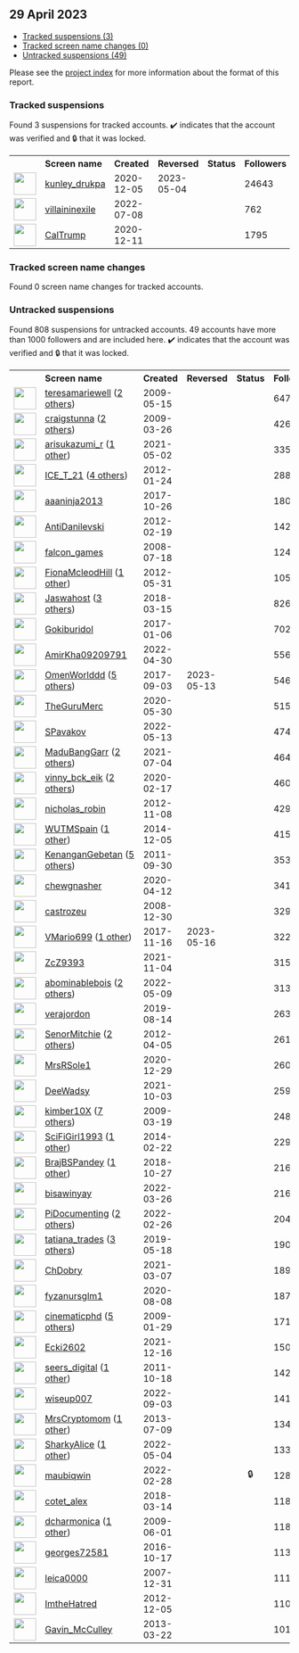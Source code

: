 ## 29 April 2023

* [Tracked suspensions (3)](#tracked-suspensions)
* [Tracked screen name changes (0)](#tracked-screen-name-changes)
* [Untracked suspensions (49)](#untracked-suspensions)

Please see the [project index](https://github.com/travisbrown/twitter-watch) for more information about the format of this report.

### Tracked suspensions

Found 3 suspensions for tracked accounts.
  ✔️ indicates that the account was verified and 🔒 that it was locked.

<table>
    <tr>
        <th></th>
        <th align="left">Screen name</th>
        <th align="left">Created</th>
        <th align="left">Reversed</th>
        <th align="left">Status</th>
        <th align="left">Followers</th>
        <th align="left">Ranking</th></tr>
    </tr>
        <tr>
            <td><a href="https://twitter.com/intent/user?user_id=1335237183234519040">
                <img src="https://pbs.twimg.com/profile_images/1387461171649863685/v-59XRGX_normal.jpg" width="40px" height="40px" align="center"/></a>
            </td>
            <td>
                <a href="https://twitter.com/kunley_drukpa">kunley_drukpa</a></td>
            <td>2020-12-05</td>
            <td>2023-05-04</td>
            <td align="center"></td>
            <td>24643</td>
            <td>559</td>
        </tr>
        <tr>
            <td><a href="https://twitter.com/intent/user?user_id=1545473047448150016">
                <img src="https://pbs.twimg.com/profile_images/1586045589430468609/qXRzQFlJ_normal.jpg" width="40px" height="40px" align="center"/></a>
            </td>
            <td>
                <a href="https://twitter.com/villaininexile">villaininexile</a></td>
            <td>2022-07-08</td>
            <td></td>
            <td align="center"></td>
            <td>762</td>
            <td>54529</td>
        </tr>
        <tr>
            <td><a href="https://twitter.com/intent/user?user_id=1337200729212129280">
                <img src="https://pbs.twimg.com/profile_images/1337201081097416704/FPF2l1A3_normal.jpg" width="40px" height="40px" align="center"/></a>
            </td>
            <td>
                <a href="https://twitter.com/CalTrump">CalTrump</a></td>
            <td>2020-12-11</td>
            <td></td>
            <td align="center"></td>
            <td>1795</td>
            <td>89978</td>
        </tr></table>

### Tracked screen name changes

Found 0 screen name changes for tracked accounts.

### Untracked suspensions

Found 808 suspensions for untracked accounts.
49 accounts have more than 1000 followers and are included here.
  ✔️ indicates that the account was verified and 🔒 that it was locked.

<table>
    <tr>
        <th></th>
        <th align="left">Screen name</th>
        <th align="left">Created</th>
        <th align="left">Reversed</th>
        <th align="left">Status</th>
        <th align="left">Followers</th>
    </tr>
        <tr>
            <td><a href="https://twitter.com/intent/user?user_id=40182400">
                <img src="https://pbs.twimg.com/profile_images/1140037903105478656/UsOK-EKZ_normal.png" width="40px" height="40px" align="center"/></a>
            </td>
            <td>
                <a href="https://twitter.com/teresamariewell">teresamariewell</a>&nbsp;(<a href="https://api.memory.lol/v1/tw/id/40182400">2 others</a>)&nbsp;</td>
            <td>2009-05-15</td>
            <td></td>
            <td align="center"></td>
            <td>64760</td>
        </tr>
        <tr>
            <td><a href="https://twitter.com/intent/user?user_id=26853224">
                <img src="https://pbs.twimg.com/profile_images/1562056757790343171/Fw4Lrn1a_normal.jpg" width="40px" height="40px" align="center"/></a>
            </td>
            <td>
                <a href="https://twitter.com/craigstunna">craigstunna</a>&nbsp;(<a href="https://api.memory.lol/v1/tw/id/26853224">2 others</a>)&nbsp;</td>
            <td>2009-03-26</td>
            <td></td>
            <td align="center"></td>
            <td>42664</td>
        </tr>
        <tr>
            <td><a href="https://twitter.com/intent/user?user_id=1388752031775485952">
                <img src="https://pbs.twimg.com/profile_images/1430886808234053645/1MvzDyb9_normal.jpg" width="40px" height="40px" align="center"/></a>
            </td>
            <td>
                <a href="https://twitter.com/arisukazumi_r">arisukazumi_r</a>&nbsp;(<a href="https://api.memory.lol/v1/tw/id/1388752031775485952">1 other</a>)&nbsp;</td>
            <td>2021-05-02</td>
            <td></td>
            <td align="center"></td>
            <td>33514</td>
        </tr>
        <tr>
            <td><a href="https://twitter.com/intent/user?user_id=473423287">
                <img src="https://pbs.twimg.com/profile_images/1562360926451408897/S6tALa6k_normal.jpg" width="40px" height="40px" align="center"/></a>
            </td>
            <td>
                <a href="https://twitter.com/ICE_T_21">ICE_T_21</a>&nbsp;(<a href="https://api.memory.lol/v1/tw/id/473423287">4 others</a>)&nbsp;</td>
            <td>2012-01-24</td>
            <td></td>
            <td align="center"></td>
            <td>28843</td>
        </tr>
        <tr>
            <td><a href="https://twitter.com/intent/user?user_id=923546621815635968">
                <img src="https://pbs.twimg.com/profile_images/1593109527624568832/ULvVvRWc_normal.jpg" width="40px" height="40px" align="center"/></a>
            </td>
            <td>
                <a href="https://twitter.com/aaaninja2013">aaaninja2013</a></td>
            <td>2017-10-26</td>
            <td></td>
            <td align="center"></td>
            <td>18020</td>
        </tr>
        <tr>
            <td><a href="https://twitter.com/intent/user?user_id=496835202">
                <img src="https://pbs.twimg.com/profile_images/1401844020830261250/fKQSUNy3_normal.jpg" width="40px" height="40px" align="center"/></a>
            </td>
            <td>
                <a href="https://twitter.com/AntiDanilevski">AntiDanilevski</a></td>
            <td>2012-02-19</td>
            <td></td>
            <td align="center"></td>
            <td>14296</td>
        </tr>
        <tr>
            <td><a href="https://twitter.com/intent/user?user_id=15478109">
                <img src="https://pbs.twimg.com/profile_images/1053394016790831107/PSECQFLP_normal.jpg" width="40px" height="40px" align="center"/></a>
            </td>
            <td>
                <a href="https://twitter.com/falcon_games">falcon_games</a></td>
            <td>2008-07-18</td>
            <td></td>
            <td align="center"></td>
            <td>12427</td>
        </tr>
        <tr>
            <td><a href="https://twitter.com/intent/user?user_id=595416920">
                <img src="https://pbs.twimg.com/profile_images/597155436823977984/oBAB7Tmz_normal.jpg" width="40px" height="40px" align="center"/></a>
            </td>
            <td>
                <a href="https://twitter.com/FionaMcleodHill">FionaMcleodHill</a>&nbsp;(<a href="https://api.memory.lol/v1/tw/id/595416920">1 other</a>)&nbsp;</td>
            <td>2012-05-31</td>
            <td></td>
            <td align="center"></td>
            <td>10581</td>
        </tr>
        <tr>
            <td><a href="https://twitter.com/intent/user?user_id=974162268169621504">
                <img src="https://pbs.twimg.com/profile_images/1571083063563788288/G8Ww9LWN_normal.jpg" width="40px" height="40px" align="center"/></a>
            </td>
            <td>
                <a href="https://twitter.com/Jaswahost">Jaswahost</a>&nbsp;(<a href="https://api.memory.lol/v1/tw/id/974162268169621504">3 others</a>)&nbsp;</td>
            <td>2018-03-15</td>
            <td></td>
            <td align="center"></td>
            <td>8269</td>
        </tr>
        <tr>
            <td><a href="https://twitter.com/intent/user?user_id=817443092449984512">
                <img src="https://pbs.twimg.com/profile_images/1581517322438656000/LhOSh2LT_normal.jpg" width="40px" height="40px" align="center"/></a>
            </td>
            <td>
                <a href="https://twitter.com/Gokiburidol">Gokiburidol</a></td>
            <td>2017-01-06</td>
            <td></td>
            <td align="center"></td>
            <td>7021</td>
        </tr>
        <tr>
            <td><a href="https://twitter.com/intent/user?user_id=1520332003475968001">
                <img src="https://pbs.twimg.com/profile_images/1547302175763750913/9O1SZi9f_normal.jpg" width="40px" height="40px" align="center"/></a>
            </td>
            <td>
                <a href="https://twitter.com/AmirKha09209791">AmirKha09209791</a></td>
            <td>2022-04-30</td>
            <td></td>
            <td align="center"></td>
            <td>5566</td>
        </tr>
        <tr>
            <td><a href="https://twitter.com/intent/user?user_id=904241975779569664">
                <img src="https://pbs.twimg.com/profile_images/1592276535448408066/ILZ1bKy9_normal.jpg" width="40px" height="40px" align="center"/></a>
            </td>
            <td>
                <a href="https://twitter.com/OmenWorlddd">OmenWorlddd</a>&nbsp;(<a href="https://api.memory.lol/v1/tw/id/904241975779569664">5 others</a>)&nbsp;</td>
            <td>2017-09-03</td>
            <td>2023-05-13</td>
            <td align="center"></td>
            <td>5461</td>
        </tr>
        <tr>
            <td><a href="https://twitter.com/intent/user?user_id=1266689965913767941">
                <img src="https://pbs.twimg.com/profile_images/1589669687612375040/J2IUEY3H_normal.jpg" width="40px" height="40px" align="center"/></a>
            </td>
            <td>
                <a href="https://twitter.com/TheGuruMerc">TheGuruMerc</a></td>
            <td>2020-05-30</td>
            <td></td>
            <td align="center"></td>
            <td>5153</td>
        </tr>
        <tr>
            <td><a href="https://twitter.com/intent/user?user_id=1524957608402108432">
                <img src="https://pbs.twimg.com/profile_images/1545088390688825344/fmByljVR_normal.jpg" width="40px" height="40px" align="center"/></a>
            </td>
            <td>
                <a href="https://twitter.com/SPavakov">SPavakov</a></td>
            <td>2022-05-13</td>
            <td></td>
            <td align="center"></td>
            <td>4742</td>
        </tr>
        <tr>
            <td><a href="https://twitter.com/intent/user?user_id=1411558650020196355">
                <img src="https://pbs.twimg.com/profile_images/1597057704723648512/3L0aNQts_normal.jpg" width="40px" height="40px" align="center"/></a>
            </td>
            <td>
                <a href="https://twitter.com/MaduBangGarr">MaduBangGarr</a>&nbsp;(<a href="https://api.memory.lol/v1/tw/id/1411558650020196355">2 others</a>)&nbsp;</td>
            <td>2021-07-04</td>
            <td></td>
            <td align="center"></td>
            <td>4643</td>
        </tr>
        <tr>
            <td><a href="https://twitter.com/intent/user?user_id=1229459366056808448">
                <img src="https://pbs.twimg.com/profile_images/1510875393296850948/1hJ10zGc_normal.jpg" width="40px" height="40px" align="center"/></a>
            </td>
            <td>
                <a href="https://twitter.com/vinny_bck_eik">vinny_bck_eik</a>&nbsp;(<a href="https://api.memory.lol/v1/tw/id/1229459366056808448">2 others</a>)&nbsp;</td>
            <td>2020-02-17</td>
            <td></td>
            <td align="center"></td>
            <td>4600</td>
        </tr>
        <tr>
            <td><a href="https://twitter.com/intent/user?user_id=933982488">
                <img src="https://pbs.twimg.com/profile_images/808650477533593600/5FP8oC3F_normal.jpg" width="40px" height="40px" align="center"/></a>
            </td>
            <td>
                <a href="https://twitter.com/nicholas_robin">nicholas_robin</a></td>
            <td>2012-11-08</td>
            <td></td>
            <td align="center"></td>
            <td>4299</td>
        </tr>
        <tr>
            <td><a href="https://twitter.com/intent/user?user_id=2906833726">
                <img src="https://pbs.twimg.com/profile_images/880143500301520896/Aq69rmTm_normal.jpg" width="40px" height="40px" align="center"/></a>
            </td>
            <td>
                <a href="https://twitter.com/WUTMSpain">WUTMSpain</a>&nbsp;(<a href="https://api.memory.lol/v1/tw/id/2906833726">1 other</a>)&nbsp;</td>
            <td>2014-12-05</td>
            <td></td>
            <td align="center"></td>
            <td>4159</td>
        </tr>
        <tr>
            <td><a href="https://twitter.com/intent/user?user_id=382813252">
                <img src="https://pbs.twimg.com/profile_images/1585655335624507393/nKoGbeKS_normal.jpg" width="40px" height="40px" align="center"/></a>
            </td>
            <td>
                <a href="https://twitter.com/KenanganGebetan">KenanganGebetan</a>&nbsp;(<a href="https://api.memory.lol/v1/tw/id/382813252">5 others</a>)&nbsp;</td>
            <td>2011-09-30</td>
            <td></td>
            <td align="center"></td>
            <td>3539</td>
        </tr>
        <tr>
            <td><a href="https://twitter.com/intent/user?user_id=1249330231648886784">
                <img src="https://pbs.twimg.com/profile_images/1564651024303923201/CoGVTU41_normal.jpg" width="40px" height="40px" align="center"/></a>
            </td>
            <td>
                <a href="https://twitter.com/chewgnasher">chewgnasher</a></td>
            <td>2020-04-12</td>
            <td></td>
            <td align="center"></td>
            <td>3412</td>
        </tr>
        <tr>
            <td><a href="https://twitter.com/intent/user?user_id=18478521">
                <img src="https://pbs.twimg.com/profile_images/1593607591225180162/Xb_PfN33_normal.jpg" width="40px" height="40px" align="center"/></a>
            </td>
            <td>
                <a href="https://twitter.com/castrozeu">castrozeu</a></td>
            <td>2008-12-30</td>
            <td></td>
            <td align="center"></td>
            <td>3292</td>
        </tr>
        <tr>
            <td><a href="https://twitter.com/intent/user?user_id=931070842892533760">
                <img src="https://pbs.twimg.com/profile_images/1598506922713522176/krNS2nfM_normal.jpg" width="40px" height="40px" align="center"/></a>
            </td>
            <td>
                <a href="https://twitter.com/VMario699">VMario699</a>&nbsp;(<a href="https://api.memory.lol/v1/tw/id/931070842892533760">1 other</a>)&nbsp;</td>
            <td>2017-11-16</td>
            <td>2023-05-16</td>
            <td align="center"></td>
            <td>3227</td>
        </tr>
        <tr>
            <td><a href="https://twitter.com/intent/user?user_id=1456340415045591043">
                <img src="https://pbs.twimg.com/profile_images/1485655735346343936/WmGz3k4H_normal.jpg" width="40px" height="40px" align="center"/></a>
            </td>
            <td>
                <a href="https://twitter.com/ZcZ9393">ZcZ9393</a></td>
            <td>2021-11-04</td>
            <td></td>
            <td align="center"></td>
            <td>3156</td>
        </tr>
        <tr>
            <td><a href="https://twitter.com/intent/user?user_id=1523611219529465857">
                <img src="https://pbs.twimg.com/profile_images/1596240166934532096/dqhUU_Ch_normal.jpg" width="40px" height="40px" align="center"/></a>
            </td>
            <td>
                <a href="https://twitter.com/abominablebois">abominablebois</a>&nbsp;(<a href="https://api.memory.lol/v1/tw/id/1523611219529465857">2 others</a>)&nbsp;</td>
            <td>2022-05-09</td>
            <td></td>
            <td align="center"></td>
            <td>3134</td>
        </tr>
        <tr>
            <td><a href="https://twitter.com/intent/user?user_id=1161590218794983426">
                <img src="https://pbs.twimg.com/profile_images/1161590604813524992/kshfDfeS_normal.jpg" width="40px" height="40px" align="center"/></a>
            </td>
            <td>
                <a href="https://twitter.com/verajordon">verajordon</a></td>
            <td>2019-08-14</td>
            <td></td>
            <td align="center"></td>
            <td>2633</td>
        </tr>
        <tr>
            <td><a href="https://twitter.com/intent/user?user_id=546291508">
                <img src="https://pbs.twimg.com/profile_images/1531492153897123840/ZZGL2VKN_normal.jpg" width="40px" height="40px" align="center"/></a>
            </td>
            <td>
                <a href="https://twitter.com/SenorMitchie">SenorMitchie</a>&nbsp;(<a href="https://api.memory.lol/v1/tw/id/546291508">2 others</a>)&nbsp;</td>
            <td>2012-04-05</td>
            <td></td>
            <td align="center"></td>
            <td>2619</td>
        </tr>
        <tr>
            <td><a href="https://twitter.com/intent/user?user_id=1343840790230003713">
                <img src="https://pbs.twimg.com/profile_images/1587778324302110724/Wcz-5MMj_normal.jpg" width="40px" height="40px" align="center"/></a>
            </td>
            <td>
                <a href="https://twitter.com/MrsRSole1">MrsRSole1</a></td>
            <td>2020-12-29</td>
            <td></td>
            <td align="center"></td>
            <td>2609</td>
        </tr>
        <tr>
            <td><a href="https://twitter.com/intent/user?user_id=1444661892148957184">
                <img src="https://pbs.twimg.com/profile_images/1595003219205189632/24uTmCal_normal.jpg" width="40px" height="40px" align="center"/></a>
            </td>
            <td>
                <a href="https://twitter.com/DeeWadsy">DeeWadsy</a></td>
            <td>2021-10-03</td>
            <td></td>
            <td align="center"></td>
            <td>2598</td>
        </tr>
        <tr>
            <td><a href="https://twitter.com/intent/user?user_id=25349867">
                <img src="https://pbs.twimg.com/profile_images/1274311066957291520/XJ03Xl3P_normal.jpg" width="40px" height="40px" align="center"/></a>
            </td>
            <td>
                <a href="https://twitter.com/kimber10X">kimber10X</a>&nbsp;(<a href="https://api.memory.lol/v1/tw/id/25349867">7 others</a>)&nbsp;</td>
            <td>2009-03-19</td>
            <td></td>
            <td align="center"></td>
            <td>2487</td>
        </tr>
        <tr>
            <td><a href="https://twitter.com/intent/user?user_id=2355729566">
                <img src="https://pbs.twimg.com/profile_images/634091198555291648/U08MUfTX_normal.jpg" width="40px" height="40px" align="center"/></a>
            </td>
            <td>
                <a href="https://twitter.com/SciFiGirl1993">SciFiGirl1993</a>&nbsp;(<a href="https://api.memory.lol/v1/tw/id/2355729566">1 other</a>)&nbsp;</td>
            <td>2014-02-22</td>
            <td></td>
            <td align="center"></td>
            <td>2292</td>
        </tr>
        <tr>
            <td><a href="https://twitter.com/intent/user?user_id=1056185005326528512">
                <img src="https://pbs.twimg.com/profile_images/1573386576750444548/9zrRs-us_normal.jpg" width="40px" height="40px" align="center"/></a>
            </td>
            <td>
                <a href="https://twitter.com/BrajBSPandey">BrajBSPandey</a>&nbsp;(<a href="https://api.memory.lol/v1/tw/id/1056185005326528512">1 other</a>)&nbsp;</td>
            <td>2018-10-27</td>
            <td></td>
            <td align="center"></td>
            <td>2166</td>
        </tr>
        <tr>
            <td><a href="https://twitter.com/intent/user?user_id=1507836025942720512">
                <img src="https://pbs.twimg.com/profile_images/1585105725713678336/qc23OeTZ_normal.jpg" width="40px" height="40px" align="center"/></a>
            </td>
            <td>
                <a href="https://twitter.com/bisawinyay">bisawinyay</a></td>
            <td>2022-03-26</td>
            <td></td>
            <td align="center"></td>
            <td>2165</td>
        </tr>
        <tr>
            <td><a href="https://twitter.com/intent/user?user_id=1497568386490204160">
                <img src="https://pbs.twimg.com/profile_images/1585262527058874369/6VALlbgc_normal.jpg" width="40px" height="40px" align="center"/></a>
            </td>
            <td>
                <a href="https://twitter.com/PiDocumenting">PiDocumenting</a>&nbsp;(<a href="https://api.memory.lol/v1/tw/id/1497568386490204160">2 others</a>)&nbsp;</td>
            <td>2022-02-26</td>
            <td></td>
            <td align="center"></td>
            <td>2041</td>
        </tr>
        <tr>
            <td><a href="https://twitter.com/intent/user?user_id=1129829874342989824">
                <img src="https://pbs.twimg.com/profile_images/1493367974832582659/yraP9K0C_normal.jpg" width="40px" height="40px" align="center"/></a>
            </td>
            <td>
                <a href="https://twitter.com/tatiana_trades">tatiana_trades</a>&nbsp;(<a href="https://api.memory.lol/v1/tw/id/1129829874342989824">3 others</a>)&nbsp;</td>
            <td>2019-05-18</td>
            <td></td>
            <td align="center"></td>
            <td>1903</td>
        </tr>
        <tr>
            <td><a href="https://twitter.com/intent/user?user_id=1368703502764085257">
                <img src="https://pbs.twimg.com/profile_images/1466877404450852870/08dpaTmd_normal.jpg" width="40px" height="40px" align="center"/></a>
            </td>
            <td>
                <a href="https://twitter.com/ChDobry">ChDobry</a></td>
            <td>2021-03-07</td>
            <td></td>
            <td align="center"></td>
            <td>1898</td>
        </tr>
        <tr>
            <td><a href="https://twitter.com/intent/user?user_id=1292168525864370177">
                <img src="https://pbs.twimg.com/profile_images/1582813450761342977/n8mBf-gb_normal.jpg" width="40px" height="40px" align="center"/></a>
            </td>
            <td>
                <a href="https://twitter.com/fyzanursglm1">fyzanursglm1</a></td>
            <td>2020-08-08</td>
            <td></td>
            <td align="center"></td>
            <td>1876</td>
        </tr>
        <tr>
            <td><a href="https://twitter.com/intent/user?user_id=19721780">
                <img src="https://pbs.twimg.com/profile_images/1573411617991278592/2U19CJDQ_normal.jpg" width="40px" height="40px" align="center"/></a>
            </td>
            <td>
                <a href="https://twitter.com/cinematicphd">cinematicphd</a>&nbsp;(<a href="https://api.memory.lol/v1/tw/id/19721780">5 others</a>)&nbsp;</td>
            <td>2009-01-29</td>
            <td></td>
            <td align="center"></td>
            <td>1719</td>
        </tr>
        <tr>
            <td><a href="https://twitter.com/intent/user?user_id=1471514179945205767">
                <img src="https://pbs.twimg.com/profile_images/1508114370005553154/1b4eytHS_normal.jpg" width="40px" height="40px" align="center"/></a>
            </td>
            <td>
                <a href="https://twitter.com/Ecki2602">Ecki2602</a></td>
            <td>2021-12-16</td>
            <td></td>
            <td align="center"></td>
            <td>1508</td>
        </tr>
        <tr>
            <td><a href="https://twitter.com/intent/user?user_id=393367359">
                <img src="https://pbs.twimg.com/profile_images/1531505026166059010/r3jhYUTd_normal.jpg" width="40px" height="40px" align="center"/></a>
            </td>
            <td>
                <a href="https://twitter.com/seers_digital">seers_digital</a>&nbsp;(<a href="https://api.memory.lol/v1/tw/id/393367359">1 other</a>)&nbsp;</td>
            <td>2011-10-18</td>
            <td></td>
            <td align="center"></td>
            <td>1424</td>
        </tr>
        <tr>
            <td><a href="https://twitter.com/intent/user?user_id=1565991010995474434">
                <img src="https://pbs.twimg.com/profile_images/1596438116277043200/_sdYoUX1_normal.jpg" width="40px" height="40px" align="center"/></a>
            </td>
            <td>
                <a href="https://twitter.com/wiseup007">wiseup007</a></td>
            <td>2022-09-03</td>
            <td></td>
            <td align="center"></td>
            <td>1418</td>
        </tr>
        <tr>
            <td><a href="https://twitter.com/intent/user?user_id=1578954330">
                <img src="https://pbs.twimg.com/profile_images/1582473928508952577/E-yQwy8C_normal.jpg" width="40px" height="40px" align="center"/></a>
            </td>
            <td>
                <a href="https://twitter.com/MrsCryptomom">MrsCryptomom</a>&nbsp;(<a href="https://api.memory.lol/v1/tw/id/1578954330">1 other</a>)&nbsp;</td>
            <td>2013-07-09</td>
            <td></td>
            <td align="center"></td>
            <td>1341</td>
        </tr>
        <tr>
            <td><a href="https://twitter.com/intent/user?user_id=1521843868014100489">
                <img src="https://pbs.twimg.com/profile_images/1592884388718678020/fxhIx6AT_normal.jpg" width="40px" height="40px" align="center"/></a>
            </td>
            <td>
                <a href="https://twitter.com/SharkyAlice">SharkyAlice</a>&nbsp;(<a href="https://api.memory.lol/v1/tw/id/1521843868014100489">1 other</a>)&nbsp;</td>
            <td>2022-05-04</td>
            <td></td>
            <td align="center"></td>
            <td>1337</td>
        </tr>
        <tr>
            <td><a href="https://twitter.com/intent/user?user_id=1498167731220525058">
                <img src="https://pbs.twimg.com/profile_images/1569493780067422208/peAH9Fhg_normal.jpg" width="40px" height="40px" align="center"/></a>
            </td>
            <td>
                <a href="https://twitter.com/maubiqwin">maubiqwin</a></td>
            <td>2022-02-28</td>
            <td></td>
            <td align="center">🔒</td>
            <td>1281</td>
        </tr>
        <tr>
            <td><a href="https://twitter.com/intent/user?user_id=974006005888634880">
                <img src="https://pbs.twimg.com/profile_images/1549662632122241030/jeLQzASJ_normal.jpg" width="40px" height="40px" align="center"/></a>
            </td>
            <td>
                <a href="https://twitter.com/cotet_alex">cotet_alex</a></td>
            <td>2018-03-14</td>
            <td></td>
            <td align="center"></td>
            <td>1187</td>
        </tr>
        <tr>
            <td><a href="https://twitter.com/intent/user?user_id=43968869">
                <img src="https://pbs.twimg.com/profile_images/729779889/Joyce_All_fringed_upNew_Image_normal.JPG" width="40px" height="40px" align="center"/></a>
            </td>
            <td>
                <a href="https://twitter.com/dcharmonica">dcharmonica</a>&nbsp;(<a href="https://api.memory.lol/v1/tw/id/43968869">1 other</a>)&nbsp;</td>
            <td>2009-06-01</td>
            <td></td>
            <td align="center"></td>
            <td>1184</td>
        </tr>
        <tr>
            <td><a href="https://twitter.com/intent/user?user_id=787870060421406720">
                <img src="https://pbs.twimg.com/profile_images/952762192947900417/RG5N242Z_normal.jpg" width="40px" height="40px" align="center"/></a>
            </td>
            <td>
                <a href="https://twitter.com/georges72581">georges72581</a></td>
            <td>2016-10-17</td>
            <td></td>
            <td align="center"></td>
            <td>1134</td>
        </tr>
        <tr>
            <td><a href="https://twitter.com/intent/user?user_id=11682812">
                <img src="https://pbs.twimg.com/profile_images/422005923/leicalogo_normal.jpg" width="40px" height="40px" align="center"/></a>
            </td>
            <td>
                <a href="https://twitter.com/leica0000">leica0000</a></td>
            <td>2007-12-31</td>
            <td></td>
            <td align="center"></td>
            <td>1116</td>
        </tr>
        <tr>
            <td><a href="https://twitter.com/intent/user?user_id=990160531">
                <img src="https://abs.twimg.com/sticky/default_profile_images/default_profile_normal.png" width="40px" height="40px" align="center"/></a>
            </td>
            <td>
                <a href="https://twitter.com/ImtheHatred">ImtheHatred</a></td>
            <td>2012-12-05</td>
            <td></td>
            <td align="center"></td>
            <td>1105</td>
        </tr>
        <tr>
            <td><a href="https://twitter.com/intent/user?user_id=1289467050">
                <img src="https://pbs.twimg.com/profile_images/453229214401961985/NN9HBML1_normal.jpeg" width="40px" height="40px" align="center"/></a>
            </td>
            <td>
                <a href="https://twitter.com/Gavin_McCulley">Gavin_McCulley</a></td>
            <td>2013-03-22</td>
            <td></td>
            <td align="center"></td>
            <td>1017</td>
        </tr></table>
